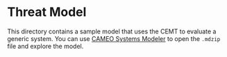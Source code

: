 # Threat Model

This directory contains a sample model that uses the CEMT to evaluate a generic system. You can use [CAMEO Systems Modeler](https://www.3ds.com/products-services/catia/products/no-magic/cameo-systems-modeler/) to open the `.mdzip` file and explore the model.